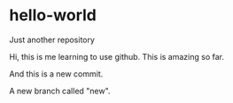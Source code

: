 hello-world
===========

Just another repository

Hi, this is me learning to use github. This is amazing so far.

And this is a new commit.

A new branch called "new".
